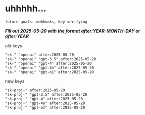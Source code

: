 # uhhhhh...

`future goals: webhooks, key verifying`



***Fill out 2025-05-20 with the format after:YEAR-MONTH-DAY or after:YEAR***

old keys
```
"sk-" "openai" after:2025-05-20
"sk-" "openai" "gpt-3.5" after:2025-05-20
"sk-" "openai" "gpt-4" after:2025-05-20
"sk-" "openai" "gpt-4o" after:2025-05-20
"sk-" "openai" "gpt-o1" after:2025-05-20
```

new keys
```
"sk-proj-" after:2025-05-20
"sk-proj-" "gpt-3.5" after:2025-05-20
"sk-proj-" "gpt-4" after:2025-05-20
"sk-proj-" "gpt-4o" after:2025-05-20
"sk-proj-" "gpt-o1" after:2025-05-20
```
